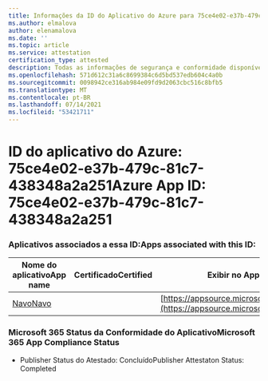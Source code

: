 ```yaml
---
title: Informações da ID do Aplicativo do Azure para 75ce4e02-e37b-479c-81c7-438348a2a251
ms.author: elmalova
author: elenamalova
ms.date: ''
ms.topic: article
ms.service: attestation
certification_type: attested
description: Todas as informações de segurança e conformidade disponíveis para o 75ce4e02-e37b-479c-81c7-438348a2a251.
ms.openlocfilehash: 571d612c31a6c8699384c6d5bd537edb604c4a0b
ms.sourcegitcommit: 0098942ce316ab984e09fd9d2063cbc516c8bfb5
ms.translationtype: MT
ms.contentlocale: pt-BR
ms.lasthandoff: 07/14/2021
ms.locfileid: "53421711"
---
```

# <a name="azure-app-id-75ce4e02-e37b-479c-81c7-438348a2a251"></a><span data-ttu-id="0ad93-103">ID do aplicativo do Azure: 75ce4e02-e37b-479c-81c7-438348a2a251</span><span class="sxs-lookup"><span data-stu-id="0ad93-103">Azure App ID: 75ce4e02-e37b-479c-81c7-438348a2a251</span></span>


### <a name="apps-associated-with-this-id"></a><span data-ttu-id="0ad93-104">Aplicativos associados a essa ID:</span><span class="sxs-lookup"><span data-stu-id="0ad93-104">Apps associated with this ID:</span></span>
| <span data-ttu-id="0ad93-105">**Nome do aplicativo**</span><span class="sxs-lookup"><span data-stu-id="0ad93-105">**App name**</span></span> | <span data-ttu-id="0ad93-106">**Certificado**</span><span class="sxs-lookup"><span data-stu-id="0ad93-106">**Certified**</span></span> | <span data-ttu-id="0ad93-107">**Exibir no AppSource**</span><span class="sxs-lookup"><span data-stu-id="0ad93-107">**View in AppSource**</span></span> |
|-|-|-|
| [<span data-ttu-id="0ad93-108">Navo</span><span class="sxs-lookup"><span data-stu-id="0ad93-108">Navo</span></span>](https://docs.microsoft.com/en-us/microsoft-365-app-certification/forward/WA200001047) |  | [https://appsource.microsoft.com/product/office/WA200001047](https://appsource.microsoft.com/product/office/WA200001047) |

### <a name="microsoft-365-app-compliance-status"></a><span data-ttu-id="0ad93-109">Microsoft 365 Status da Conformidade do Aplicativo</span><span class="sxs-lookup"><span data-stu-id="0ad93-109">Microsoft 365 App Compliance Status</span></span>
- <span data-ttu-id="0ad93-110">Publisher Status do Atestado: Concluído</span><span class="sxs-lookup"><span data-stu-id="0ad93-110">Publisher Attestaton Status: Completed</span></span>
